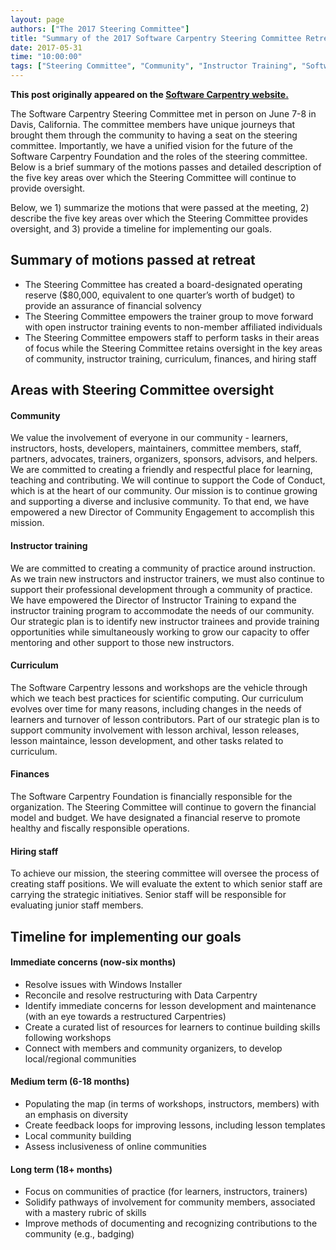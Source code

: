 ```yaml
---
layout: page
authors: ["The 2017 Steering Committee"]
title: "Summary of the 2017 Software Carpentry Steering Committee Retreat "
date: 2017-05-31
time: "10:00:00"
tags: ["Steering Committee", "Community", "Instructor Training", "Software Carpentry"]
---
```


<p><b>This post originally appeared on the <a href="https://software-carpentry.org/">Software Carpentry website.</a></b></p>

The Software Carpentry Steering Committee met in person on June 7-8 in Davis, California.   The committee members have unique journeys that brought them through the community to having a seat on the steering committee. Importantly, we have a unified vision for the future of the Software Carpentry Foundation and the roles of the steering committee. Below is a brief summary of the motions passes and detailed description of the five key areas over which the Steering Committee will continue to provide oversight. 
 
Below, we 1) summarize the motions that were passed at the meeting, 2) describe the five key areas over which the Steering Committee provides oversight, and 3) provide a timeline for implementing our goals.

## Summary of motions passed at retreat

- The Steering Committee has created a board-designated operating reserve ($80,000, equivalent to one quarter’s worth of budget) to provide an assurance of financial solvency
- The Steering Committee empowers the trainer group to move forward with open instructor training events to non-member affiliated individuals 
- The Steering Committee empowers staff to perform tasks in their areas of focus while the Steering Committee retains oversight in the key areas of community, instructor training, curriculum, finances, and hiring staff

## Areas with Steering Committee oversight
 
#### Community
We value the involvement of everyone in our community - learners, instructors, hosts, developers, maintainers, committee members, staff, partners, advocates, trainers, organizers, sponsors, advisors, and helpers. We are committed to creating a friendly and respectful place for learning, teaching and contributing. We will continue to support the Code of Conduct, which is at the heart of our community. Our mission is to continue growing and supporting a diverse and inclusive community. To that end, we have empowered a new Director of Community Engagement to accomplish this mission.
 
#### Instructor training	
We are committed to creating a community of practice around instruction. As we train new instructors and instructor trainers, we must also continue to support their professional development through a community of practice. We have empowered the Director of Instructor Training to expand the instructor training program to accommodate the needs of our community. Our strategic plan is to identify new instructor trainees and provide training opportunities while simultaneously working to grow our capacity to offer mentoring and other support to those new instructors.
 
#### Curriculum
The Software Carpentry lessons and workshops are the vehicle through which we teach best practices for scientific computing. Our curriculum evolves over time for many reasons, including changes in the needs of learners and turnover of lesson contributors. Part of our strategic plan is to support community involvement with lesson archival, lesson releases, lesson maintaince, lesson development, and other tasks related to curriculum.
 
#### Finances
The Software Carpentry Foundation is financially responsible for the organization. The Steering Committee will continue to govern the financial model and budget. We have designated a financial reserve to promote healthy and fiscally responsible operations. 
 
#### Hiring staff 
To achieve our mission, the steering committee will oversee the process of creating staff positions. We will evaluate the extent to which senior staff are carrying the strategic initiatives.  Senior staff will be responsible for evaluating junior staff members. 
 
## Timeline for implementing our goals
 
#### Immediate concerns (now-six months)
- Resolve issues with Windows Installer
- Reconcile and resolve restructuring with Data Carpentry
- Identify immediate concerns for lesson development and maintenance (with an eye towards a restructured Carpentries)
- Create a curated list of resources for learners to continue building skills following workshops
- Connect with members and community organizers, to develop local/regional communities
 
#### Medium term (6-18 months)
- Populating the map (in terms of workshops, instructors, members) with an emphasis on diversity 
- Create feedback loops for improving lessons, including lesson templates
- Local community building
- Assess inclusiveness of online communities
 
#### Long term (18+ months) 
- Focus on communities of practice (for learners, instructors, trainers)
- Solidify pathways of involvement for community members, associated with a mastery rubric of skills
- Improve methods of documenting and recognizing contributions to the community (e.g., badging)
